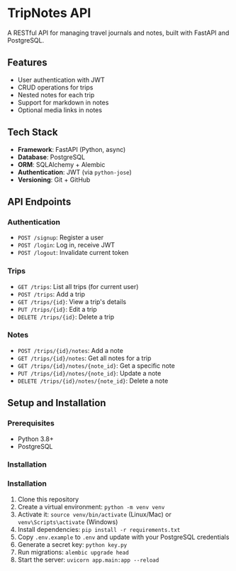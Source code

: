 # TripNotes API

A RESTful API for managing travel journals and notes, built with FastAPI and PostgreSQL.

## Features

- User authentication with JWT
- CRUD operations for trips
- Nested notes for each trip
- Support for markdown in notes
- Optional media links in notes

## Tech Stack

- **Framework**: FastAPI (Python, async)
- **Database**: PostgreSQL
- **ORM**: SQLAlchemy + Alembic
- **Authentication**: JWT (via `python-jose`)
- **Versioning**: Git + GitHub

## API Endpoints

### Authentication
- `POST /signup`: Register a user
- `POST /login`: Log in, receive JWT
- `POST /logout`: Invalidate current token

### Trips
- `GET /trips`: List all trips (for current user)
- `POST /trips`: Add a trip
- `GET /trips/{id}`: View a trip's details
- `PUT /trips/{id}`: Edit a trip
- `DELETE /trips/{id}`: Delete a trip

### Notes
- `POST /trips/{id}/notes`: Add a note
- `GET /trips/{id}/notes`: Get all notes for a trip
- `GET /trips/{id}/notes/{note_id}`: Get a specific note
- `PUT /trips/{id}/notes/{note_id}`: Update a note
- `DELETE /trips/{id}/notes/{note_id}`: Delete a note

## Setup and Installation

### Prerequisites
- Python 3.8+
- PostgreSQL

### Installation
### Installation
1. Clone this repository
2. Create a virtual environment: `python -m venv venv`
3. Activate it: `source venv/bin/activate` (Linux/Mac) or `venv\Scripts\activate` (Windows)
4. Install dependencies: `pip install -r requirements.txt`
5. Copy `.env.example` to `.env` and update with your PostgreSQL credentials
6. Generate a secret key: `python key.py`
7. Run migrations: `alembic upgrade head`
8. Start the server: `uvicorn app.main:app --reload`
